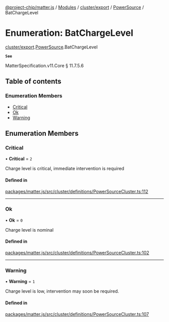 [@project-chip/matter.js](../README.md) / [Modules](../modules.md) / [cluster/export](../modules/cluster_export.md) / [PowerSource](../modules/cluster_export.PowerSource.md) / BatChargeLevel

# Enumeration: BatChargeLevel

[cluster/export](../modules/cluster_export.md).[PowerSource](../modules/cluster_export.PowerSource.md).BatChargeLevel

**`See`**

MatterSpecification.v11.Core § 11.7.5.6

## Table of contents

### Enumeration Members

- [Critical](cluster_export.PowerSource.BatChargeLevel.md#critical)
- [Ok](cluster_export.PowerSource.BatChargeLevel.md#ok)
- [Warning](cluster_export.PowerSource.BatChargeLevel.md#warning)

## Enumeration Members

### Critical

• **Critical** = ``2``

Charge level is critical, immediate intervention is required

#### Defined in

[packages/matter.js/src/cluster/definitions/PowerSourceCluster.ts:112](https://github.com/project-chip/matter.js/blob/904d0c9b952b91f28a21803759c5e5c66ee4d272/packages/matter.js/src/cluster/definitions/PowerSourceCluster.ts#L112)

___

### Ok

• **Ok** = ``0``

Charge level is nominal

#### Defined in

[packages/matter.js/src/cluster/definitions/PowerSourceCluster.ts:102](https://github.com/project-chip/matter.js/blob/904d0c9b952b91f28a21803759c5e5c66ee4d272/packages/matter.js/src/cluster/definitions/PowerSourceCluster.ts#L102)

___

### Warning

• **Warning** = ``1``

Charge level is low, intervention may soon be required.

#### Defined in

[packages/matter.js/src/cluster/definitions/PowerSourceCluster.ts:107](https://github.com/project-chip/matter.js/blob/904d0c9b952b91f28a21803759c5e5c66ee4d272/packages/matter.js/src/cluster/definitions/PowerSourceCluster.ts#L107)
